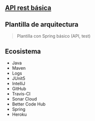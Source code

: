 ## [API rest básica](https://github.com/nelson-lz/api-rest-basica)
## Plantilla de arquitectura
> Plantilla con Spring básico (API, test) 

## Ecosistema
* Java
* Maven
* Logs
* JUnit5
* IntelliJ
* GitHub
* Travis-CI
* Sonar Cloud
* Better Code Hub
* Spring
* Heroku
